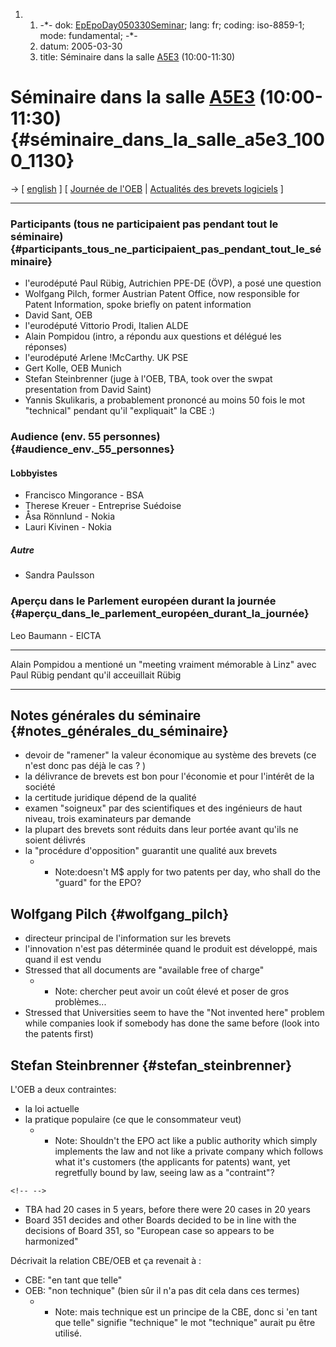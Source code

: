 1.  1.  -\*- dok:
        [EpEpoDay050330Seminar](EpEpoDay050330Seminar "wikilink"); lang:
        fr; coding: iso-8859-1; mode: fundamental; -\*-
    2.  datum: 2005-03-30
    3.  title: Séminaire dans la salle [A5E3](A5E3 "wikilink")
        (10:00-11:30)

# Séminaire dans la salle [A5E3](A5E3 "wikilink") (10:00-11:30) {#séminaire_dans_la_salle_a5e3_1000_1130}

-\> \[ [ english](EpEpoDay050330SeminarEn "wikilink") \] \[ [ Journée de
l\'OEB](EpEpoDay05Fr "wikilink") \| [ Actualités des brevets
logiciels](SwpatcninoFr "wikilink") \]

------------------------------------------------------------------------

### Participants (tous ne participaient pas pendant tout le séminaire) {#participants_tous_ne_participaient_pas_pendant_tout_le_séminaire}

-   l\'eurodéputé Paul Rübig, Autrichien PPE-DE (ÖVP), a posé une
    question
-   Wolfgang Pilch, former Austrian Patent Office, now responsible for
    Patent Information, spoke briefly on patent information
-   David Sant, OEB
-   l\'eurodéputé Vittorio Prodi, Italien ALDE
-   Alain Pompidou (intro, a répondu aux questions et délégué les
    réponses)
-   l\'eurodéputé Arlene !McCarthy. UK PSE
-   Gert Kolle, OEB Munich
-   Stefan Steinbrenner (juge à l\'OEB, TBA, took over the swpat
    presentation from David Saint)
-   Yannis Skulikaris, a probablement prononcé au moins 50 fois le mot
    \"technical\" pendant qu\'il \"expliquait\" la CBE :)

### Audience (env. 55 personnes) {#audience_env._55_personnes}

#### Lobbyistes

-   Francisco Mingorance - BSA
-   Therese Kreuer - Entreprise Suédoise
-   Åsa Rönnlund - Nokia
-   Lauri Kivinen - Nokia

##### Autre

-   Sandra Paulsson

### Aperçu dans le Parlement européen durant la journée {#aperçu_dans_le_parlement_européen_durant_la_journée}

Leo Baumann - EICTA

------------------------------------------------------------------------

Alain Pompidou a mentioné un \"meeting vraiment mémorable à Linz\" avec
Paul Rübig pendant qu\'il acceuillait Rübig

------------------------------------------------------------------------

## Notes générales du séminaire {#notes_générales_du_séminaire}

-   devoir de \"ramener\" la valeur économique au système des brevets
    (ce n\'est donc pas déjà le cas ? )
-   la délivrance de brevets est bon pour l\'économie et pour l\'intérêt
    de la société
-   la certitude juridique dépend de la qualité
-   examen \"soigneux\" par des scientifiques et des ingénieurs de haut
    niveau, trois examinateurs par demande
-   la plupart des brevets sont réduits dans leur portée avant qu\'ils
    ne soient délivrés
-   la \"procédure d\'opposition\" guarantit une qualité aux brevets
    -   -   Note:doesn\'t M\$ apply for two patents per day, who shall
            do the \"guard\" for the EPO?

## Wolfgang Pilch {#wolfgang_pilch}

-   directeur principal de l\'information sur les brevets
-   l\'innovation n\'est pas déterminée quand le produit est développé,
    mais quand il est vendu
-   Stressed that all documents are \"available free of charge\"
    -   -   Note: chercher peut avoir un coût élevé et poser de gros
            problèmes\...
-   Stressed that Universities seem to have the \"Not invented here\"
    problem while companies look if somebody has done the same before
    (look into the patents first)

## Stefan Steinbrenner {#stefan_steinbrenner}

L\'OEB a deux contraintes:

-   la loi actuelle
-   la pratique populaire (ce que le consommateur veut)
    -   -   Note: Shouldn\'t the EPO act like a public authority which
            simply implements the law and not like a private company
            which follows what it\'s customers (the applicants for
            patents) want, yet regretfully bound by law, seeing law as a
            \"contraint\"?

```{=html}
<!-- -->
```
-   TBA had 20 cases in 5 years, before there were 20 cases in 20 years
-   Board 351 decides and other Boards decided to be in line with the
    decisions of Board 351, so \"European case so appears to be
    harmonized\"

Décrivait la relation CBE/OEB et ça revenait à :

-   CBE: \"en tant que telle\"
-   OEB: \"non technique\" (bien sûr il n\'a pas dit cela dans ces
    termes)
    -   -   Note: mais technique est un principe de la CBE, donc si \'en
            tant que telle\" signifie \"technique\" le mot \"technique\"
            aurait pu être utilisé.
